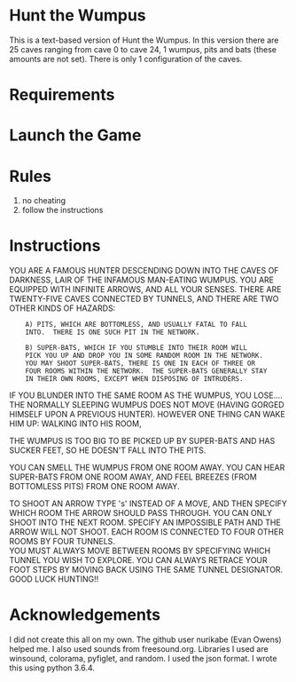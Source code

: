 # Hunt the Wumpus
This is a text-based version of Hunt the Wumpus. In this version there are 25 caves ranging from cave 0 to cave 24, 1 wumpus, pits and bats (these amounts are not set). There is only 1 configuration of the caves.

# Requirements

# Launch the Game

# Rules
1. no cheating
2. follow the instructions

# Instructions

YOU ARE A FAMOUS HUNTER DESCENDING DOWN INTO THE CAVES OF DARKNESS,
LAIR OF THE INFAMOUS MAN-EATING WUMPUS.  YOU ARE EQUIPPED WITH INFINITE
ARROWS, AND ALL YOUR SENSES.  THERE ARE TWENTY-FIVE CAVES CONNECTED
BY TUNNELS, AND THERE ARE TWO OTHER KINDS OF HAZARDS:

        A) PITS, WHICH ARE BOTTOMLESS, AND USUALLY FATAL TO FALL
        INTO.  THERE IS ONE SUCH PIT IN THE NETWORK.
        
        B) SUPER-BATS, WHICH IF YOU STUMBLE INTO THEIR ROOM WILL
        PICK YOU UP AND DROP YOU IN SOME RANDOM ROOM IN THE NETWORK.
        YOU MAY SHOOT SUPER-BATS, THERE IS ONE IN EACH OF THREE OR
        FOUR ROOMS WITHIN THE NETWORK.  THE SUPER-BATS GENERALLY STAY
        IN THEIR OWN ROOMS, EXCEPT WHEN DISPOSING OF INTRUDERS.

IF YOU BLUNDER INTO THE SAME ROOM AS THE WUMPUS, YOU LOSE....
THE NORMALLY SLEEPING WUMPUS DOES NOT MOVE (HAVING GORGED HIMSELF UPON
A PREVIOUS HUNTER).  HOWEVER ONE THING CAN WAKE HIM UP:
        WALKING INTO HIS ROOM,

THE WUMPUS IS TOO BIG TO BE PICKED UP BY SUPER-BATS AND HAS SUCKER FEET, SO HE DOESN'T
FALL INTO THE PITS.

YOU CAN SMELL THE WUMPUS FROM ONE ROOM AWAY. YOU CAN HEAR SUPER-BATS FROM
ONE ROOM AWAY, AND FEEL BREEZES (FROM BOTTOMLESS PITS) FROM ONE ROOM
AWAY.

TO SHOOT AN ARROW TYPE 's' INSTEAD OF A MOVE, AND THEN
SPECIFY WHICH ROOM THE ARROW SHOULD PASS THROUGH. YOU CAN ONLY SHOOT INTO THE NEXT ROOM.
SPECIFY AN IMPOSSIBLE PATH AND THE ARROW WILL NOT SHOOT.
EACH ROOM IS CONNECTED TO FOUR OTHER ROOMS BY FOUR TUNNELS.  
YOU MUST ALWAYS MOVE BETWEEN ROOMS BY SPECIFYING WHICH
TUNNEL YOU WISH TO EXPLORE.  YOU CAN ALWAYS RETRACE YOUR FOOT STEPS
BY MOVING BACK USING THE SAME TUNNEL DESIGNATOR.
                GOOD LUCK HUNTING!!

# Acknowledgements

I did not create this all on my own. The github user nurikabe (Evan Owens) helped me. I also used sounds from freesound.org. Libraries I used are winsound, colorama, pyfiglet, and random. I used the json format. I wrote this using python 3.6.4.
